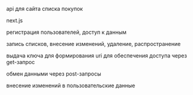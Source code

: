 api для сайта списка покупок

next.js

регистрация пользователей, доступ к данным

запись списков, внесение изменений, удаление, распространение

выдача ключа для формирования uri для обеспечения доступа через get-запрос

обмен данными через post-запросы

внесение изменений в пользовательские данные
